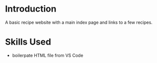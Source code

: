 # Introduction

A basic recipe website with a main index page and links to a few recipes.

# Skills Used

- boilerpate HTML file from VS Code
